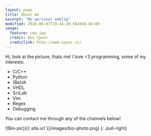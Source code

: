 ```yaml
---
layout: page
title: About me
excerpt: "My personal weblog"
modified: 2016-09-07T19:44:38.564948-04:00
image:
  feature: cow.jpg
  credit: Ben Spoor
  creditlink: http://www.spoor.cc/
---
```


Hi, look at the picture, thats me! I love <3 programming, some of my interests:

* C/C++
* Python
* (Ba)sh
* VHDL
* SciLab
* Vim
* Regex
* Debugging

You can contact me through any of the channels below!

![Bio-pic]({{ site.url }}/images/bio-photo.png)
{: .pull-right}




